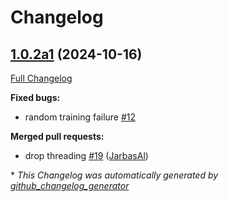 # Changelog

## [1.0.2a1](https://github.com/OpenVoiceOS/ovos-padatious-pipeline-plugin/tree/1.0.2a1) (2024-10-16)

[Full Changelog](https://github.com/OpenVoiceOS/ovos-padatious-pipeline-plugin/compare/1.0.1...1.0.2a1)

**Fixed bugs:**

- random training failure [\#12](https://github.com/OpenVoiceOS/ovos-padatious-pipeline-plugin/issues/12)

**Merged pull requests:**

- drop threading [\#19](https://github.com/OpenVoiceOS/ovos-padatious-pipeline-plugin/pull/19) ([JarbasAl](https://github.com/JarbasAl))



\* *This Changelog was automatically generated by [github_changelog_generator](https://github.com/github-changelog-generator/github-changelog-generator)*

